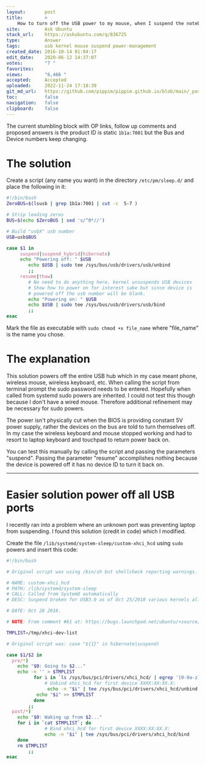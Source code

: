 ```yaml
---
layout:       post
title:        >
    How to turn off the USB power to my mouse, when I suspend the notebook?
site:         Ask Ubuntu
stack_url:    https://askubuntu.com/q/836725
type:         Answer
tags:         usb kernel mouse suspend power-management
created_date: 2016-10-14 01:04:17
edit_date:    2020-06-12 14:37:07
votes:        "7 "
favorites:    
views:        "6,466 "
accepted:     Accepted
uploaded:     2022-11-24 17:18:39
git_md_url:   https://github.com/pippim/pippim.github.io/blob/main/_posts/2016/2016-10-14-How-to-turn-off-the-USB-power-to-my-mouse_-when-I-suspend-the-notebook_.md
toc:          false
navigation:   false
clipboard:    false
---
```




The current stumbling block with OP links, follow up comments and proposed answers is the product ID is static `1b1a:7001` but the Bus and Device numbers keep changing.

# The solution

Create a script (any name you want) in the directory `/etc/pm/sleep.d/` and place the following in it:

``` bash
#!/bin/bash
ZeroBUS=$(lsusb | grep 1b1a:7001 | cut -c  5-7 )

# Strip leading zeros
BUS=$(echo $ZeroBUS | sed 's/^0*//')

# Build "usbX" usb number
USB=usb$BUS

case $1 in
     suspend|suspend_hybrid|hibernate)
     echo "Powering off: " $USB
        echo $USB | sudo tee /sys/bus/usb/drivers/usb/unbind
        ;;
     resume|thaw)
        # No need to do anything here, kernel unsuspends USB devices
        # Show how to power on for interest sake but since device is
        # powered off the usb number will be blank.
        echo "Powering on: " $USB
        echo $USB | sudo tee /sys/bus/usb/drivers/usb/bind
        ;;
esac
```

Mark the file as executable with `sudo chmod +x file_name` where "file_name" is the name you chose.

# The explanation

This solution powers off the entire USB hub which in my case meant phone, wireless mouse, wireless keyboard, etc. When calling the script from terminal prompt the sudo password needs to be entered. Hopefully when called from systemd sudo powers are inherited. I could not test this though because I don't have a wired mouse. Therefore additional refinement may be necessary for sudo powers.

The power isn't physically cut when the BIOS is providing constant 5V power supply, rather the devices on the bus are told to turn themselves off. In my case the wireless keyboard and mouse stopped working and had to resort to laptop keyboard and touchpad to return power back on.

You can test this manually by calling the script and passing the parameters "suspend". Passing the parameter "resume" accomplishes nothing because the device is powered off it has no device ID to turn it back on.


----------


# Easier solution power off all USB ports

I recently ran into a problem where an unknown port was preventing laptop from suspending. I found this solution (credit in code) which I modified.

Create the file `/lib/systemd/system-sleep/custom-xhci_hcd` using `sudo` powers and insert this code:

``` bash
#!/bin/bash

# Original script was using /bin/sh but shellcheck reporting warnings.

# NAME: custom-xhci_hcd
# PATH: /lib/systemd/system-sleep
# CALL: Called from SystemD automatically
# DESC: Suspend broken for USB3.0 as of Oct 25/2018 various kernels all at once

# DATE: Oct 28 2018.

# NOTE: From comment #61 at: https://bugs.launchpad.net/ubuntu/+source/linux/+bug/522998

TMPLIST=/tmp/xhci-dev-list

# Original script was: case "${1}" in hibernate|suspend)

case $1/$2 in
  pre/*)
    echo "$0: Going to $2..."
    echo -n '' > $TMPLIST
          for i in `ls /sys/bus/pci/drivers/xhci_hcd/ | egrep '[0-9a-z]+\:[0-9a-z]+\:.*$'`; do
              # Unbind xhci_hcd for first device XXXX:XX:XX.X:
               echo -n "$i" | tee /sys/bus/pci/drivers/xhci_hcd/unbind
           echo "$i" >> $TMPLIST
          done
        ;;
  post/*)
    echo "$0: Waking up from $2..."
    for i in `cat $TMPLIST`; do
              # Bind xhci_hcd for first device XXXX:XX:XX.X:
              echo -n "$i" | tee /sys/bus/pci/drivers/xhci_hcd/bind
    done
    rm $TMPLIST
        ;;
esac
```

